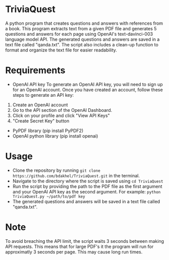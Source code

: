# TriviaQuest
A python program that creates questions and answers with references from a book. This program extracts text from a given PDF file and generates 5 questions and answers for each page using OpenAI's text-davinci-003 language model API. The generated questions and answers are saved in a text file called "qanda.txt". The script also includes a clean-up function to format and organize the text file for easier readability.

# Requirements
- OpenAI API key
To generate an OpenAI API key, you will need to sign up for an OpenAI account. Once you have created an account, follow these steps to generate an API key:
1. Create an OpenAI account
2. Go to the API section of the OpenAI Dashboard.
3. Click on your profile and click "View API Keys"
4. "Create Secret Key" button
- PyPDF library (pip install PyPDF2)
- OpenAI python library (pip install openai)
# Usage
- Clone the repository by running ```git clone https://github.com/bdakhel/TriviaQuest.git``` in the terminal.
- Navigate to the directory where the script is saved using ```cd TriviaQuest```
- Run the script by providing the path to the PDF file as the first argument and your OpenAI API key as the second argument. For example: 
```python TriviaQuest.py ~/path/to/pdf key```
- The generated questions and answers will be saved in a text file called "qanda.txt".
# Note
To avoid breaching the API limit, the script waits 3 seconds between making API requests. This means that for large PDF's it the program will run for approximatly 3 seconds per page. This may cause long run times.



